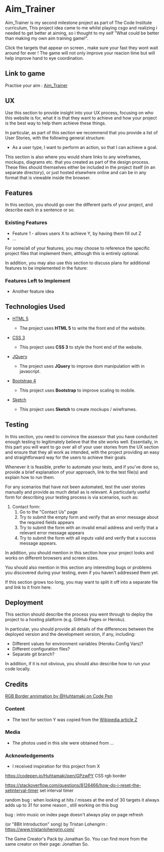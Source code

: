 # Aim_Trainer

Aim_Trainer is my second milestone project as part of The Code Institute curriculum, This project idea came to me whilst playing csgo and realizing i needed to get better at aiming, so i thought to my self "What could be better than making my own aim training game!".

Click the targets that appear on screen , make sure your fast they wont wait around for ever !
The game will not only improve your reacion time but will help improve hand to eye coordination.

## Link to game   

Practise your aim : [Aim_Trainer](https://danielclements.github.io/aim_trainer/)

## UX
 
Use this section to provide insight into your UX process, focusing on who this website is for, what it is that they want to achieve and how your project is the best way to help them achieve these things.


In particular, as part of this section we recommend that you provide a list of User Stories, with the following general structure:
- As a user type, I want to perform an action, so that I can achieve a goal.

This section is also where you would share links to any wireframes, mockups, diagrams etc. that you created as part of the design process. These files should themselves either be included in the project itself (in an separate directory), or just hosted elsewhere online and can be in any format that is viewable inside the browser.

## Features

In this section, you should go over the different parts of your project, and describe each in a sentence or so.
 
### Existing Features
- Feature 1 - allows users X to achieve Y, by having them fill out Z
- ...

For some/all of your features, you may choose to reference the specific project files that implement them, although this is entirely optional.

In addition, you may also use this section to discuss plans for additional features to be implemented in the future:

### Features Left to Implement
- Another feature idea

## Technologies Used

- [HTML 5](https://en.wikipedia.org/wiki/HTML5)
    - The project uses **HTML 5** to write the front end of the website.

- [CSS 3](https://en.wikipedia.org/wiki/Cascading_Style_Sheets)
    - This project uses **CSS 3** to style the front end of the website.

- [JQuery](https://jquery.com)
    - The project uses **JQuery** to improve dom manipulation with in javascript.  

- [Bootstrap 4](https://getbootstrap.com)
    - This project uses **Bootstrap** to improve scaling to mobile.  

- [Sketch](https://www.sketch.com/)
    - This project uses **Sketch** to create mockups / wireframes.

## Testing

In this section, you need to convince the assessor that you have conducted enough testing to legitimately believe that the site works well. Essentially, in this part you will want to go over all of your user stories from the UX section and ensure that they all work as intended, with the project providing an easy and straightforward way for the users to achieve their goals.

Whenever it is feasible, prefer to automate your tests, and if you've done so, provide a brief explanation of your approach, link to the test file(s) and explain how to run them.

For any scenarios that have not been automated, test the user stories manually and provide as much detail as is relevant. A particularly useful form for describing your testing process is via scenarios, such as:

1. Contact form:
    1. Go to the "Contact Us" page
    2. Try to submit the empty form and verify that an error message about the required fields appears
    3. Try to submit the form with an invalid email address and verify that a relevant error message appears
    4. Try to submit the form with all inputs valid and verify that a success message appears.

In addition, you should mention in this section how your project looks and works on different browsers and screen sizes.

You should also mention in this section any interesting bugs or problems you discovered during your testing, even if you haven't addressed them yet.

If this section grows too long, you may want to split it off into a separate file and link to it from here.

## Deployment

This section should describe the process you went through to deploy the project to a hosting platform (e.g. GitHub Pages or Heroku).

In particular, you should provide all details of the differences between the deployed version and the development version, if any, including:
- Different values for environment variables (Heroku Config Vars)?
- Different configuration files?
- Separate git branch?

In addition, if it is not obvious, you should also describe how to run your code locally.


## Credits
 [RGB Border annimation by @Huhtamaki on Code Pen](https://codepen.io/Huhtamaki/pen/GPzwPY)
### Content
- The text for section Y was copied from the [Wikipedia article Z](https://en.wikipedia.org/wiki/Z)

### Media
- The photos used in this site were obtained from ...

### Acknowledgements

- I received inspiration for this project from X



https://codepen.io/Huhtamaki/pen/GPzwPY CSS rgb border 

https://stackoverflow.com/questions/8126466/how-do-i-reset-the-setinterval-timer set interval timer

random bug : when looking at hits / misses at the end of 30 targets it always adds up to 31 for some reason , still working on this bug 

bug : intro music on index page doesn't always play on page refresh 

(or "8Bit Introduction" song) by Tristan Lohengrin : https://www.tristanlohengrin.com/




The Game Creator's Pack by Jonathan So. You can find more from the same creator on their page: Jonathan So. 
